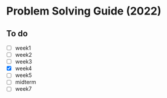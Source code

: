 # Problem Solving Guide (2022)

## To do

- [ ] week1
- [ ] week2
- [ ] week3
- [x] week4
- [ ] week5
- [ ] midterm
- [ ] week7